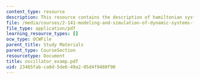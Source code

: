 ```yaml
---
content_type: resource
description: This resource contains the description of hamiltonian systems.
file: /media/courses/2-141-modeling-and-simulation-of-dynamic-systems-fall-2006/23465fabca0d5de649a205d4f9480f90_oscillator_examp.pdf
file_type: application/pdf
learning_resource_types: []
ocw_type: OCWFile
parent_title: Study Materials
parent_type: CourseSection
resourcetype: Document
title: oscillator_examp.pdf
uid: 23465fab-ca0d-5de6-49a2-05d4f9480f90
---
```

